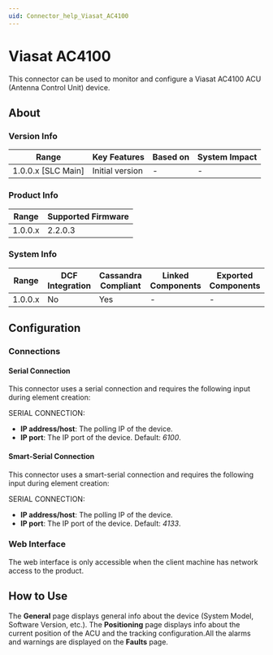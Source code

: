 ```yaml
---
uid: Connector_help_Viasat_AC4100
---
```


# Viasat AC4100

This connector can be used to monitor and configure a Viasat AC4100 ACU (Antenna Control Unit) device.

## About

### Version Info

| **Range**            | **Key Features** | **Based on** | **System Impact** |
|----------------------|------------------|--------------|-------------------|
| 1.0.0.x \[SLC Main\] | Initial version  | \-           | \-                |

### Product Info

| **Range** | **Supported Firmware** |
|-----------|------------------------|
| 1.0.0.x   | 2.2.0.3                |

### System Info

| **Range** | **DCF Integration** | **Cassandra Compliant** | **Linked Components** | **Exported Components** |
|-----------|---------------------|-------------------------|-----------------------|-------------------------|
| 1.0.0.x   | No                  | Yes                     | \-                    | \-                      |

## Configuration

### Connections

#### Serial Connection

This connector uses a serial connection and requires the following input during element creation:

SERIAL CONNECTION:

- **IP address/host**: The polling IP of the device.
- **IP port**: The IP port of the device. Default: *6100*.

#### Smart-Serial Connection

This connector uses a smart-serial connection and requires the following input during element creation:

SERIAL CONNECTION:

- **IP address/host**: The polling IP of the device.
- **IP port**: The IP port of the device. Default: *4133*.

### Web Interface

The web interface is only accessible when the client machine has network access to the product.

## How to Use

The **General** page displays general info about the device (System Model, Software Version, etc.). The **Positioning** page displays info about the current position of the ACU and the tracking configuration.All the alarms and warnings are displayed on the **Faults** page.
